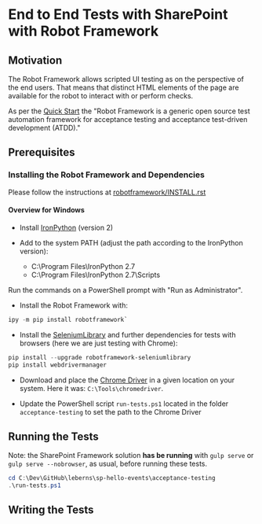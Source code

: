 # End to End Tests with SharePoint with Robot Framework

## Motivation

The Robot Framework allows scripted UI testing as on the perspective of the end users.
That means that distinct HTML elements of the page are available for the robot to interact with or perform checks.

As per the [Quick Start](https://github.com/robotframework/QuickStartGuide/blob/master/QuickStart.rst) the
"Robot Framework is a generic open source test automation framework for acceptance testing and acceptance test-driven development (ATDD)."

## Prerequisites

### Installing the Robot Framework and Dependencies

Please follow the instructions at [robotframework/INSTALL.rst](https://github.com/robotframework/robotframework/blob/master/INSTALL.rst)

#### Overview for Windows 

* Install [IronPython](https://github.com/IronLanguages) (version 2)

* Add to the system PATH (adjust the path according to the IronPython version):
  * C:\Program Files\IronPython 2.7
  * C:\Program Files\IronPython 2.7\Scripts

Run the commands on a PowerShell prompt with "Run as Administrator".

* Install the Robot Framework with:

```PowerShell
ipy -m pip install robotframework`
```

* Install the [SeleniumLibrary](https://github.com/robotframework/SeleniumLibrary) and further dependencies for tests with browsers (here we are just testing with Chrome):

```PowerShell
pip install --upgrade robotframework-seleniumlibrary
pip install webdrivermanager
```

* Download and place the [Chrome Driver](http://chromedriver.chromium.org/downloads) in a given location on your system. Here it was: `C:\Tools\chromedriver`.

* Update the PowerShell script `run-tests.ps1` located in the folder `acceptance-testing` to set the path to the Chrome Driver

## Running the Tests

Note: the SharePoint Framework solution **has be running** with `gulp serve` or `gulp serve --nobrowser`, as usual, before running these tests.

```PowerShell
cd C:\Dev\GitHub\leberns\sp-hello-events\acceptance-testing
.\run-tests.ps1
```

## Writing the Tests


